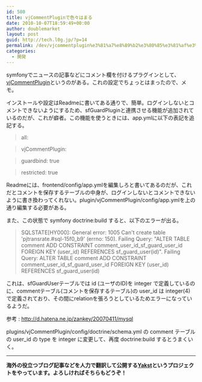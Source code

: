 ```yaml
---
id: 580
title: vjCommentPluginで色々はまる
date: 2010-10-07T18:59:49+00:00
author: doublemarket
layout: post
guid: http://tech.l0g.jp/?p=14
permalink: /dev/vjcommentplugin%e3%81%a7%e8%89%b2%e3%80%85%e3%81%af%e3%81%be%e3%82%8b/
categories:
  - 開発
---
```


symfonyでニュースの記事などにコメント欄を付けるプラグインとして、<a href="http://www.symfony-project.org/plugins/vjCommentPlugin" target="_blank">vjCommentPlugin</a>というのがある。これの設定でちょっとはまったので、メモ。
  
インストールや設定はReadmeに書いてある通りで、簡単。ログインしないとコメントできないようにするため、sfGuardPluginと連携させる機能が追加されているのだが、これが癖者。この機能を使うときには、app.ymlに以下の表記を追記する。

> all:
  
> vjCommentPlugin:
  
> guardbind: true
  
> restricted: true

Readmeには、frontend/config/app.ymlを編集しろと書いてあるのだが、これだとコメントを保存するテーブルの中身が、ログインしないとコメントできないように書き換わってくれない。plugin/vjCommentPlugin/config/app.ymlを上の通り編集する必要がある。
  
また、この状態で symfony doctrine:build すると、以下のエラーが出る。

> SQLSTATE[HY000]: General error: 1005 Can't create table 'pjtransrate.#sql-15f0\_b9' (errno: 150). Failing Query: "ALTER TABLE comment ADD CONSTRAINT comment\_user\_id\_sf\_guard\_user\_id FOREIGN KEY (user\_id) REFERENCES sf\_guard\_user(id)". Failing Query: ALTER TABLE comment ADD CONSTRAINT comment\_user\_id\_sf\_guard\_user\_id FOREIGN KEY (user\_id) REFERENCES sf\_guard_user(id)

これは、sfGuardUserテーブルでは id (ユーザのID)を integer で定義しているのに、commentテーブル(コメントを保存するテーブル)の user_id は integer(4) で定義されており、その間にrelationを張ろうとしているためエラーになっているようだ。
  
参考 : <a href="http://www.symfony-project.org/plugins/vjCommentPlugin" target="_blank">http://d.hatena.ne.jp/zankey/20070411/mysql</a>
  
plugins/vjCommentPlugin/config/doctrine/schema.yml の comment テーブルの user_id の type を integer に変更して、再度 doctrine:build するとうまくいく。

* * *

**海外の役立つブログ記事などを人力で翻訳して公開する[Yakst](https://yakst.com/ja)というプロジェクトをやっています。よろしければそちらもどうぞ！**
